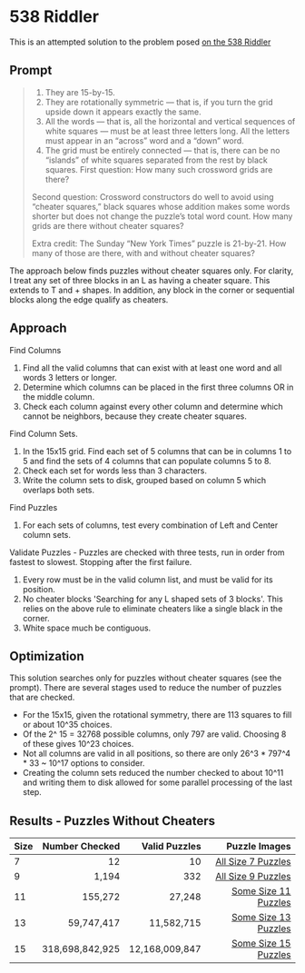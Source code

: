 # 538 Riddler 

This is an attempted solution to the problem posed [on the 538 Riddler](https://fivethirtyeight.com/features/how-many-crossword-puzzles-can-you-make/)

## Prompt

> 1. They are 15-by-15.
> 2. They are rotationally symmetric — that is, if you turn the grid upside down it appears exactly the same.
> 3. All the words — that is, all the horizontal and vertical sequences of white squares — must be at least three letters long. All the letters must appear in an “across” word and a “down” word.
> 4. The grid must be entirely connected — that is, there can be no “islands” of white squares separated from the rest by black squares.
> First question: How many such crossword grids are there?
>
> Second question: Crossword constructors do well to avoid using “cheater squares,” black squares whose addition makes some words shorter but does not change the puzzle’s total word count. How many grids are there without cheater squares?
>
> Extra credit: The Sunday “New York Times” puzzle is 21-by-21. How many of those are there, with and without cheater squares?

The approach below finds puzzles without cheater squares only. For clarity, I treat any set of three blocks in an L as having a cheater square. This extends to T and + shapes. In addition, any block in the corner or sequential blocks along the edge qualify as cheaters.

## Approach

Find Columns
1. Find all the valid columns that can exist with at least one word and all words 3 letters or longer. 
2. Determine which columns can be placed in the first three columns OR in the middle column. 
3. Check each column against every other column and determine which cannot be neighbors, because they create cheater squares. 

Find Column Sets. 
1. In the 15x15 grid. Find each set of 5 columns that can be in columns 1 to 5 and find the sets of 4 columns that can populate columns 5 to 8. 
2. Check each set for words less than 3 characters. 
3. Write the column sets to disk, grouped based on column 5 which overlaps both sets.

Find Puzzles
1. For each sets of columns, test every combination of Left and Center column sets. 

Validate Puzzles - Puzzles are checked with three tests, run in order from fastest to slowest. Stopping after the first failure. 
1. Every row must be in the valid column list, and must be valid for its position. 
2. No cheater blocks 'Searching for any L shaped sets of 3 blocks'. This relies on the above rule to eliminate cheaters like a single black in the corner. 
3. White space much be contiguous. 

## Optimization

This solution searches only for puzzles without cheater squares (see the prompt). There are several stages used to reduce the number of puzzles that are checked. 
* For the 15x15, given the rotational symmetry, there are 113 squares to fill or about 10^35 choices. 
* Of the 2^ 15 = 32768 possible columns, only 797 are valid. Choosing 8 of these gives 10^23 choices.
* Not all columns are valid in all positions, so there are only 26^3 * 797^4 * 33 ~ 10^17 options to consider. 
* Creating the column sets reduced the number checked to about 10^11 and writing them to disk allowed for some parallel processing of the last step.

## Results - Puzzles Without Cheaters

| Size   | Number Checked      |Valid Puzzles      | Puzzle Images                                        |
| :---   |          ---:       |---:               | ---:                                                 |
| 7      |  12                 | 10                | [All Size 7 Puzzles](/Results/07/All/SVGs/SVGs.MD)   |
| 9      | 1,194               | 332               | [All Size 9 Puzzles](/Results/09/All/SVGs/SVGs.MD)   |
| 11     |  155,272            | 27,248            | [Some Size 11 Puzzles](/Results/11/All/SVGs/SVGs.MD) |
| 13     |     59,747,417      | 11,582,715        | [Some Size 13 Puzzles](/Results/13/All/SVGs/SVGs.MD) |
| 15     |    318,698,842,925  |   12,168,009,847  | [Some Size 15 Puzzles](/Results/15/All/SVGs/SVGs.MD) |
